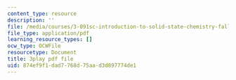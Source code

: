 ```yaml
---
content_type: resource
description: ''
file: /media/courses/3-091sc-introduction-to-solid-state-chemistry-fall-2010/874ef9f1dad7768d75aad3d897774de1_NuoT9XPOjJ0.pdf
file_type: application/pdf
learning_resource_types: []
ocw_type: OCWFile
resourcetype: Document
title: 3play pdf file
uid: 874ef9f1-dad7-768d-75aa-d3d897774de1
---
```

